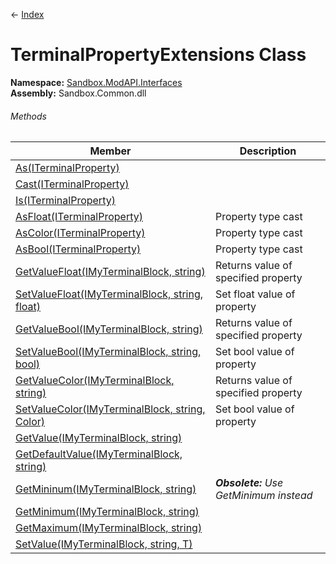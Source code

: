 ← [Index](Api-Index)

# TerminalPropertyExtensions Class

**Namespace:** [Sandbox.ModAPI.Interfaces](Sandbox.ModAPI.Interfaces)  
**Assembly:** Sandbox.Common.dll

###### Methods

|Member|Description|
|---|---|
|[As(ITerminalProperty)](Sandbox.ModAPI.Interfaces.TerminalPropertyExtensions.As)||
|[Cast(ITerminalProperty)](Sandbox.ModAPI.Interfaces.TerminalPropertyExtensions.Cast)||
|[Is(ITerminalProperty)](Sandbox.ModAPI.Interfaces.TerminalPropertyExtensions.Is)||
|[AsFloat(ITerminalProperty)](Sandbox.ModAPI.Interfaces.TerminalPropertyExtensions.AsFloat)|Property type cast|
|[AsColor(ITerminalProperty)](Sandbox.ModAPI.Interfaces.TerminalPropertyExtensions.AsColor)|Property type cast|
|[AsBool(ITerminalProperty)](Sandbox.ModAPI.Interfaces.TerminalPropertyExtensions.AsBool)|Property type cast|
|[GetValueFloat(IMyTerminalBlock, string)](Sandbox.ModAPI.Interfaces.TerminalPropertyExtensions.GetValueFloat)|Returns value of specified property|
|[SetValueFloat(IMyTerminalBlock, string, float)](Sandbox.ModAPI.Interfaces.TerminalPropertyExtensions.SetValueFloat)|Set float value of property|
|[GetValueBool(IMyTerminalBlock, string)](Sandbox.ModAPI.Interfaces.TerminalPropertyExtensions.GetValueBool)|Returns value of specified property|
|[SetValueBool(IMyTerminalBlock, string, bool)](Sandbox.ModAPI.Interfaces.TerminalPropertyExtensions.SetValueBool)|Set bool value of property|
|[GetValueColor(IMyTerminalBlock, string)](Sandbox.ModAPI.Interfaces.TerminalPropertyExtensions.GetValueColor)|Returns value of specified property|
|[SetValueColor(IMyTerminalBlock, string, Color)](Sandbox.ModAPI.Interfaces.TerminalPropertyExtensions.SetValueColor)|Set bool value of property|
|[GetValue(IMyTerminalBlock, string)](Sandbox.ModAPI.Interfaces.TerminalPropertyExtensions.GetValue)||
|[GetDefaultValue(IMyTerminalBlock, string)](Sandbox.ModAPI.Interfaces.TerminalPropertyExtensions.GetDefaultValue)||
|[GetMininum(IMyTerminalBlock, string)](Sandbox.ModAPI.Interfaces.TerminalPropertyExtensions.GetMininum)|_**Obsolete:** Use GetMinimum instead_|
|[GetMinimum(IMyTerminalBlock, string)](Sandbox.ModAPI.Interfaces.TerminalPropertyExtensions.GetMinimum)||
|[GetMaximum(IMyTerminalBlock, string)](Sandbox.ModAPI.Interfaces.TerminalPropertyExtensions.GetMaximum)||
|[SetValue(IMyTerminalBlock, string, T)](Sandbox.ModAPI.Interfaces.TerminalPropertyExtensions.SetValue)||

